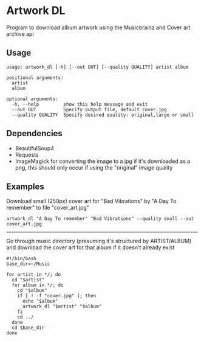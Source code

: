 # Artwork DL
Program to download album artwork using the Musicbrainz and Cover art archive api

## Usage
```
usage: artwork_dl [-h] [--out OUT] [--quality QUALITY] artist album

positional arguments:
  artist
  album

optional arguments:
  -h, --help         show this help message and exit
  --out OUT          Specify output file, default cover.jpg
  --quality QUALITY  Specify desired quality: original,large or small
```

## Dependencies
* BeautifulSoup4
* Requests
* ImageMagick for converting the image to a jpg if it's downloaded as a png, this should 
only occur if using the "original" image quality


## Examples
Download small (250px) cover art for "Bad Vibrations" by "A Day To remember" to file "cover_art.jpg" 

`artwork_dl "A Day To remember" "Bad Vibrations" --quality small --out cover_art.jpg`

---
Go through music directory (presuming it's structured by ARTIST/ALBUM) and download
the cover art for that album if it doesn't already exist
```
#!/bin/bash
base_dir=~/Music

for artist in */; do
  cd "$artist"
  for album in */; do
    cd "$album"
    if [ ! -f "cover.jpg" ]; then
      echo "$album"
      artwork_dl "$artist" "$album"
    fi
    cd ../
  done
  cd $base_dir
done
```
